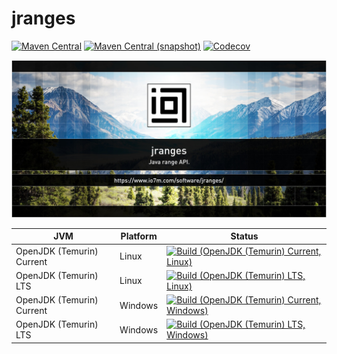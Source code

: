 jranges
===

[![Maven Central](https://img.shields.io/maven-central/v/com.io7m.jranges/com.io7m.jranges.svg?style=flat-square)](http://search.maven.org/#search%7Cga%7C1%7Cg%3A%22com.io7m.jranges%22)
[![Maven Central (snapshot)](https://img.shields.io/nexus/s/https/s01.oss.sonatype.org/com.io7m.jranges/com.io7m.jranges.svg?style=flat-square)](https://s01.oss.sonatype.org/content/repositories/snapshots/com/io7m/jranges/)
[![Codecov](https://img.shields.io/codecov/c/github/io7m/jranges.svg?style=flat-square)](https://codecov.io/gh/io7m/jranges)

![jranges](./src/site/resources/jranges.jpg?raw=true)

| JVM | Platform | Status |
|-----|----------|--------|
| OpenJDK (Temurin) Current | Linux | [![Build (OpenJDK (Temurin) Current, Linux)](https://img.shields.io/github/actions/workflow/status/io7m/jranges/main.linux.temurin.current.yml)](https://github.com/io7m/jranges/actions?query=workflow%3Amain.linux.temurin.current)|
| OpenJDK (Temurin) LTS | Linux | [![Build (OpenJDK (Temurin) LTS, Linux)](https://img.shields.io/github/actions/workflow/status/io7m/jranges/main.linux.temurin.lts.yml)](https://github.com/io7m/jranges/actions?query=workflow%3Amain.linux.temurin.lts)|
| OpenJDK (Temurin) Current | Windows | [![Build (OpenJDK (Temurin) Current, Windows)](https://img.shields.io/github/actions/workflow/status/io7m/jranges/main.windows.temurin.current.yml)](https://github.com/io7m/jranges/actions?query=workflow%3Amain.windows.temurin.current)|
| OpenJDK (Temurin) LTS | Windows | [![Build (OpenJDK (Temurin) LTS, Windows)](https://img.shields.io/github/actions/workflow/status/io7m/jranges/main.windows.temurin.lts.yml)](https://github.com/io7m/jranges/actions?query=workflow%3Amain.windows.temurin.lts)|
